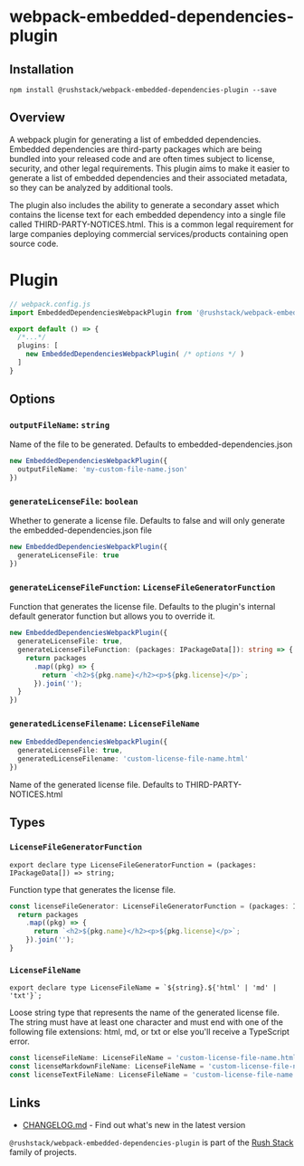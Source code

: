 # webpack-embedded-dependencies-plugin

## Installation

`npm install @rushstack/webpack-embedded-dependencies-plugin --save`

## Overview
A webpack plugin for generating a list of embedded dependencies. Embedded dependencies are third-party packages which are being
bundled into your released code and are often times subject to license, security, and other legal requirements. This plugin
aims to make it easier to generate a list of embedded dependencies and their associated metadata, so they can be analyzed by additional tools.

The plugin also includes the ability to generate a secondary asset which contains the license text for each embedded dependency into a single file called
THIRD-PARTY-NOTICES.html. This is a common legal requirement for large companies deploying commercial services/products containing open source code.

# Plugin

```typescript
// webpack.config.js
import EmbeddedDependenciesWebpackPlugin from '@rushstack/webpack-embedded-dependencies-plugin';

export default () => {
  /*...*/
  plugins: [
    new EmbeddedDependenciesWebpackPlugin( /* options */ )
  ]
}
```

## Options

### `outputFileName`: `string`

Name of the file to be generated. Defaults to embedded-dependencies.json

```typescript
new EmbeddedDependenciesWebpackPlugin({
  outputFileName: 'my-custom-file-name.json'
})
```

### `generateLicenseFile`: `boolean`

Whether to generate a license file. Defaults to false and will only generate the embedded-dependencies.json file

```typescript
new EmbeddedDependenciesWebpackPlugin({
  generateLicenseFile: true
})
```

### `generateLicenseFileFunction`: `LicenseFileGeneratorFunction`

Function that generates the license file. Defaults to the plugin's internal default generator function but allows you to override it.

```typescript
new EmbeddedDependenciesWebpackPlugin({
  generateLicenseFile: true,
  generateLicenseFileFunction: (packages: IPackageData[]): string => {
    return packages
      .map((pkg) => {
        return `<h2>${pkg.name}</h2><p>${pkg.license}</p>`;
      }).join('');
  }
})
```

### `generatedLicenseFilename`: `LicenseFileName`

```typescript
new EmbeddedDependenciesWebpackPlugin({
  generateLicenseFile: true,
  generatedLicenseFilename: 'custom-license-file-name.html'
})
```

Name of the generated license file. Defaults to THIRD-PARTY-NOTICES.html

## Types
<!--
/**
 * @alpha
 * Function type that generates the license file.
 *
 * @example
 * ```ts
 * const licenseFileGenerator: LicenseFileGeneratorFunction = (packages: IPackageData[]): string => {
 *  return packages
 *   .map((pkg) => {
 *    return `<h2>${pkg.name}</h2><p>${pkg.license}</p>`;
 *  }).join('');
 * }
 * ```
 */
export declare type LicenseFileGeneratorFunction = (packages: IPackageData[]) => string;

/**
 * @alpha
 * Loose string type that represents the name of the generated license file.
 *
 * @example
 * ```ts
 * const licenseFileName: LicenseFileName = 'custom-license-file-name.html';
 * const licenseMarkdownFileName: LicenseFileName = 'custom-license-file-name.md';
 * const licenseTextFileName: LicenseFileName = 'custom-license-file-name.txt';
 * ```
 */
export declare type LicenseFileName = `${string}.${'html' | 'md' | 'txt'}`; -->

### `LicenseFileGeneratorFunction`

`export declare type LicenseFileGeneratorFunction = (packages: IPackageData[]) => string;`

Function type that generates the license file.

```ts
const licenseFileGenerator: LicenseFileGeneratorFunction = (packages: IPackageData[]): string => {
  return packages
    .map((pkg) => {
      return `<h2>${pkg.name}</h2><p>${pkg.license}</p>`;
    }).join('');
}
```

### `LicenseFileName`

``export declare type LicenseFileName = `${string}.${'html' | 'md' | 'txt'}`;``

Loose string type that represents the name of the generated license file. The string must have at least one character and must end with one of the following file extensions: html, md, or txt or else you'll receive a TypeScript error.

```ts
const licenseFileName: LicenseFileName = 'custom-license-file-name.html';
const licenseMarkdownFileName: LicenseFileName = 'custom-license-file-name.md';
const licenseTextFileName: LicenseFileName = 'custom-license-file-name.txt';
```

## Links

- [CHANGELOG.md](
  https://github.com/microsoft/rushstack/blob/main/webpack/webpack-embedded-dependencies-plugin/CHANGELOG.md) - Find
  out what's new in the latest version

`@rushstack/webpack-embedded-dependencies-plugin` is part of the [Rush Stack](https://rushstack.io/) family of projects.